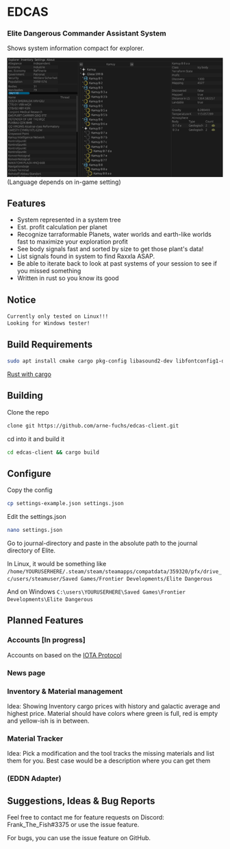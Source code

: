 # EDCAS
### Elite Dangerous Commander Assistant System

Shows system information compact for explorer.

![Screenshot of explorer panel](graphics/screenshots/explorer-screenshot.jpg "Explorer Panel")
(Language depends on in-game setting)

## Features

* System represented in a system tree
* Est. profit calculation per planet
* Recognize tarraformable Planets, water worlds and earth-like worlds fast to maximize your exploration profit
* See body signals fast and sorted by size to get those plant's data!
* List signals found in system to find Raxxla ASAP.
* Be able to iterate back to look at past systems of your session to see if you missed something
* Written in rust so you know its good

## Notice

```
Currently only tested on Linux!!!
Looking for Windows tester!
```

## Build Requirements

```bash
sudo apt install cmake cargo pkg-config libasound2-dev libfontconfig1-dev libclang-dev libzmq3-dev git
```

<a href=https://www.rust-lang.org/tools/install >Rust with cargo</a>

## Building

Clone the repo

```bash
clone git https://github.com/arne-fuchs/edcas-client.git
```

cd into it and build it

```bash
cd edcas-client && cargo build
```

## Configure

Copy the config

```bash
cp settings-example.json settings.json
```

Edit the settings.json

```bash
nano settings.json
```

Go to journal-directory and paste in the absolute path to the journal directory of Elite.

In Linux, it would be something like
```/home/YOURUSERHERE/.steam/steam/steamapps/compatdata/359320/pfx/drive_c/users/steamuser/Saved Games/Frontier Developments/Elite Dangerous```

And on Windows
```C:\users\YOURUSERHERE\Saved Games\Frontier Developments\Elite Dangerous```

## Planned Features

### Accounts [In progress]
Accounts on based on the <a href=https://www.iota.org/ >IOTA Protocol<a/>
### News page
### Inventory & Material management
Idea: Showing Inventory cargo prices with history and galactic average and highest price.
Material should have colors where green is full, red is empty and yellow-ish is in between.
### Material Tracker
Idea: Pick a modification and the tool tracks the missing materials and list them for you.
Best case would be a description where you can get them
### (EDDN Adapter)


## Suggestions, Ideas & Bug Reports
Feel free to contact me for feature requests on Discord: Frank_The_Fish#3375 or use the issue feature.

For bugs, you can use the issue feature on GitHub.